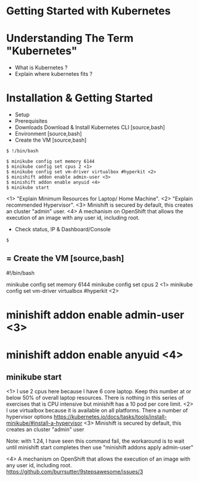 # Getting Started with Kubernetes

# Understanding The Term "Kubernetes"
- What is Kubernetes ?
- Explain where kubernetes fits ?

# Installation & Getting Started
- Setup
- Prerequisites
- Downloads
  Download & Install Kubernetes CLI
[source,bash]
- Environment
[source,bash]
- Create the VM
[source,bash]

```
$ !/bin/bash

$ minikube config set memory 6144
$ minikube config set cpus 2 <1>
$ minikube config set vm-driver virtualbox #hyperkit <2>
$ minishift addon enable admin-user <3>
$ minishift addon enable anyuid <4>
$ minikube start
```
<1> "Explain Minimum Resources for Laptop/ Home Machine".
<2> "Explain recommended Hypervisor".
<3> Minishift is secured by default, this creates an cluster "admin" user.
<4> A mechanism on OpenShift that allows the execution of an image with any user id, including root.

- Check status, IP & Dashboard/Console
```
$
```
= Create the VM
[source,bash]
----
#!/bin/bash

minikube config set memory 6144
minikube config set cpus 2 <1>
minikube config set vm-driver virtualbox #hyperkit <2>
# minishift addon enable admin-user <3>
# minishift addon enable anyuid <4>
minikube start
----
<1> I use 2 cpus here because I have 6 core laptop.  Keep this number at or below 50% of overall laptop resources.
There is nothing in this series of exercises that is CPU intensive but minishift has a 10 pod per core limit.
<2> I use virtualbox because it is available on all platforms.  There a number of hypervisor options
https://kubernetes.io/docs/tasks/tools/install-minikube/#install-a-hypervisor
<3> Minishift is secured by default, this creates an cluster "admin" user

Note: with 1.24, I have seen this command fail, the workaround is to wait until minishift start completes then use
"minishift addons apply admin-user"

<4> A mechanism on OpenShift that allows the execution of an image with any user id, including root.
https://github.com/burrsutter/9stepsawesome/issues/3
